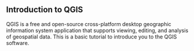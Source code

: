 ## Introduction to QGIS
QGIS is a free and open-source cross-platform desktop geographic information system application that supports viewing, editing, and analysis of geospatial data.
This is a basic tutorial to introduce you to the QGIS software. 
